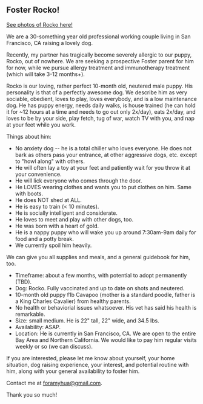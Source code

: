 ## Foster Rocko!

[See photos of Rocko here!](./public/assets)

We are a 30-something year old professional working couple living in San Francisco, CA raising a lovely dog.

Recently, my partner has tragically become severely allergic to our puppy, Rocko, out of nowhere. We are seeking a prospective Foster parent for him for now, while we pursue allergy treatment and immunotherapy treatment (which will take 3-12 months+).

Rocko is our loving, rather perfect 10-month old, neutered male puppy. His personality is that of a perfectly awesome dog. We describe him as very sociable, obedient, loves to play, loves everybody, and is a low maintenance dog. He has puppy energy, needs daily walks, is house trained (he can hold it for ~12 hours at a time and needs to go out only 2x/day), eats 2x/day, and loves to be by your side, play fetch, tug of war, watch TV with you, and nap at your feet while you work.

Things about him:

- No anxiety dog -- he is a total chiller who loves everyone. He does not bark as others pass your entrance, at other aggressive dogs, etc. except to "howl along" with others.
- He will often lay a toy at your feet and patiently wait for you throw it at your convenience.
- He will lick everyone who comes through the door.
- He LOVES wearing clothes and wants you to put clothes on him. Same with boots.
- He does NOT shed at ALL.
- He is easy to train (< 10 minutes).
- He is socially intelligent and considerate.
- He loves to meet and play with other dogs, too.
- He was born with a heart of gold.
- He is a nappy puppy who will wake you up around 7:30am-9am daily for food and a potty break.
- We currently spoil him heavily.

We can give you all supplies and meals, and a general guidebook for him, too.

- Timeframe: about a few months, with potential to adopt permanently (TBD).
- Dog: Rocko. Fully vaccinated and up to date on shots and neutered.
- 10-month old puppy f1b Cavapoo (mother is a standard poodle, father is a King Charles Cavalier) from healthy parents.
- No health or behaviorial issues whatsoever. His vet has said his health is remarkable.
- Size: small medium. He is 22" tall, 22" wide, and 34.5 lbs.
- Availability: ASAP.
- Location: He is currently in San Francisco, CA. We are open to the entire Bay Area and Northern California. We would like to pay him regular visits weekly or so (we can discuss).

If you are interested, please let me know about yourself, your home situation,
dog raising experience, your interest, and potential routine with him, along
with your general availability to foster him.

Contact me at foramyhua@gmail.com.

Thank you so much!
